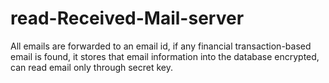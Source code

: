 # read-Received-Mail-server
All emails are forwarded to an email id, if any financial transaction-based email is found, it stores that email information into the database encrypted, can read email only through secret key.  
